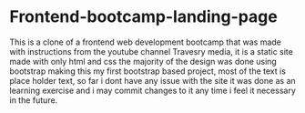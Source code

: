 # Frontend-bootcamp-landing-page
This is a clone of a frontend web development bootcamp that was made with instructions from the youtube channel Travesry media, it is a static site made with only html and css
the majority of the design was done using bootstrap making this my first bootstrap based project, most of the text is place holder text, so far i dont have any issue with the site
it was done as an learning exercise and i may commit changes to it any time i feel it necessary in the future.
